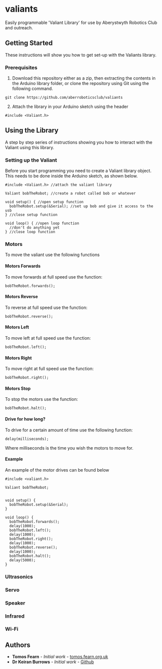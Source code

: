 # valiants
Easily programmable 'Valiant Library' for use by Aberystwyth Robotics Club and outreach.

## Getting Started

These instructions will show you how to get set-up with the Valiants library.

### Prerequisites

1) Download this repository either as a zip, then extracting the contents in the Arduino library folder, or clone the repository using Git using the following command.

```
git clone https://github.com/aberroboticsclub/valiants
```
2) Attach the library in your Arduino sketch using the header

```
#include <Valiant.h>
```

## Using the Library

A step by step series of instructions showing you how to interact with the Valiant using this library.

### Setting up the Valiant

Before you start programming you need to create a Valiant library object.
This needs to be done inside the Arduino sketch, as shown below.

```
#include <Valiant.h> //attach the valiant library

Valiant bobTheRobot; //create a robot called bob or whatever

void setup() { //open setup function
  bobTheRobot.setup(&Serial); //set up bob and give it access to the usb
} //close setup function

void loop() { //open loop function
  //don't do anything yet
} //close loop function
```

### Motors

To move the valiant use the following functions

#### Motors Forwards

To move forwards at full speed use the function:

```
bobTheRobot.forwards();
```


#### Motors Reverse

To reverse at full speed use the function:

```
bobTheRobot.reverse();
```


#### Motors Left

To move left at full speed use the function:

```
bobTheRobot.left();
```


#### Motors Right

To move right at full speed use the function:

```
bobTheRobot.right();
```


#### Motors Stop

To stop the motors use the function:

```
bobTheRobot.halt();
```

#### Drive for how long?

To drive for a certain amount of time use the following function:

```
delay(milliseconds);
```

Where milliseconds is the time you wish the motors to move for.

#### Example

An example of the motor drives can be found below

```
#include <valiant.h>

Valiant bobTheRobot;


void setup() {
  bobTheRobot.setup(&Serial);
}

void loop() {
  bobTheRobot.forwards();
  delay(1000);
  bobTheRobot.left();
  delay(1000);
  bobTheRobot.right();
  delay(1000);
  bobTheRobot.reverse();
  delay(1000);
  bobTheRobot.halt();
  delay(5000);
}
```


### Ultrasonics

### Servo

### Speaker

### Infrared

### Wi-Fi



## Authors

* **Tomos Fearn** - *Initial work* - [tomos.fearn.org.uk](http://tomos.fearn.org.uk)
* **Dr Keiran Burrows** - *Initial work* - [Github](https://github.com/kbcool125)
